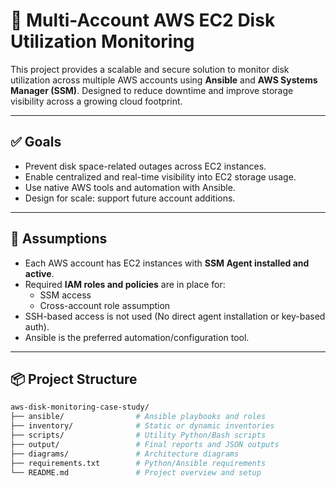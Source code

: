 # 🚀 Multi-Account AWS EC2 Disk Utilization Monitoring

This project provides a scalable and secure solution to monitor disk utilization across multiple AWS accounts using **Ansible** and **AWS Systems Manager (SSM)**. Designed to reduce downtime and improve storage visibility across a growing cloud footprint.

---

## ✅ Goals

- Prevent disk space-related outages across EC2 instances.
- Enable centralized and real-time visibility into EC2 storage usage.
- Use native AWS tools and automation with Ansible.
- Design for scale: support future account additions.

---

## 🔧 Assumptions

- Each AWS account has EC2 instances with **SSM Agent installed and active**.
- Required **IAM roles and policies** are in place for:
  - SSM access
  - Cross-account role assumption
- SSH-based access is not used (No direct agent installation or key-based auth).
- Ansible is the preferred automation/configuration tool.

---

## 📦 Project Structure

```bash
aws-disk-monitoring-case-study/
├── ansible/                # Ansible playbooks and roles
├── inventory/              # Static or dynamic inventories
├── scripts/                # Utility Python/Bash scripts
├── output/                 # Final reports and JSON outputs
├── diagrams/               # Architecture diagrams
├── requirements.txt        # Python/Ansible requirements
└── README.md               # Project overview and setup





